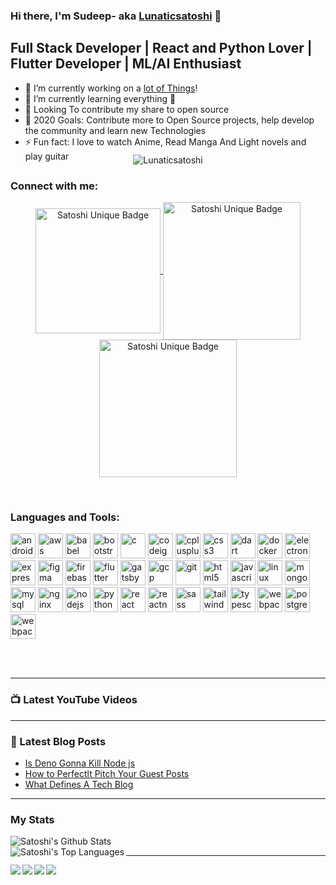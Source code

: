 ### Hi there, I'm Sudeep- aka [Lunaticsatoshi][website] 👋

## Full Stack Developer | React and Python Lover | Flutter Developer | ML/AI Enthusiast
- 🔭 I’m currently working on a [lot of Things][website]!
- 🌱 I’m currently learning everything 🤣
- 👯 Looking To contribute my share to open source
- 🥅 2020 Goals: Contribute more to Open Source projects, help develop the community and learn new Technologies
- ⚡ Fun fact: I love to watch Anime, Read Manga And Light novels and play guitar

<p align="center" style="margin-top: -25px;">
  <img src="https://komarev.com/ghpvc/?username=Lunaticsatoshi" alt="Lunaticsatoshi"/>
</p>

### Connect with me:

<p align="center">
  <a href="www.linkedin.com/in/sudeep-deysarker/">
    <img align="center" alt="Satoshi Unique Badge" width="200px" src="https://img.shields.io/badge/LinkedIn-0077B5?style=for-the-badge&logo=linkedin&logoColor=white" />
  </a> <emsp> 
  <a href="https://www.youtube.com/channel/UCAXdtCj0usV6FO3m4G6djQQ">
    <img align="center" alt="Satoshi Unique Badge" width="220px" src="https://img.shields.io/badge/YouTube-FF0000?style=for-the-badge&logo=youtube&logoColor=white" />
  </a> <emsp>
    <a href="https://twitter.com/lunaticsatoshi?s=03">
    <img align="center" alt="Satoshi Unique Badge" width="220px" src="https://img.shields.io/badge/Twitter-1DA1F2?style=for-the-badge&logo=twitter&logoColor=white" />
  </a> <emsp>
  
</p>

<br />

### Languages and Tools:

<p align="left"><img src="https://devicons.github.io/devicon/devicon.git/icons/android/android-original-wordmark.svg" alt="android" width="40" height="40"/> <img src="https://devicons.github.io/devicon/devicon.git/icons/amazonwebservices/amazonwebservices-original-wordmark.svg" alt="aws" width="40" height="40"/> <img src="https://www.vectorlogo.zone/logos/babeljs/babeljs-icon.svg" alt="babel" width="40" height="40"/> <img src="https://devicons.github.io/devicon/devicon.git/icons/bootstrap/bootstrap-plain.svg" alt="bootstrap" width="40" height="40"/> <img src="https://devicons.github.io/devicon/devicon.git/icons/c/c-original.svg" alt="c" width="40" height="40"/> <img src="https://cdn.worldvectorlogo.com/logos/codeigniter.svg" alt="codeigniter" width="40" height="40"/> <img src="https://devicons.github.io/devicon/devicon.git/icons/cplusplus/cplusplus-original.svg" alt="cplusplus" width="40" height="40"/> <img src="https://devicons.github.io/devicon/devicon.git/icons/css3/css3-original-wordmark.svg" alt="css3" width="40" height="40"/> <img src="https://www.vectorlogo.zone/logos/dartlang/dartlang-icon.svg" alt="dart" width="40" height="40"/> <img src="https://devicons.github.io/devicon/devicon.git/icons/docker/docker-original-wordmark.svg" alt="docker" width="40" height="40"/> <img src="https://devicons.github.io/devicon/devicon.git/icons/electron/electron-original.svg" alt="electron" width="40" height="40"/> <img src="https://devicons.github.io/devicon/devicon.git/icons/express/express-original-wordmark.svg" alt="express" width="40" height="40"/> <img src="https://www.vectorlogo.zone/logos/figma/figma-icon.svg" alt="figma" width="40" height="40"/> <img src="https://www.vectorlogo.zone/logos/firebase/firebase-icon.svg" alt="firebase" width="40" height="40"/> <img src="https://www.vectorlogo.zone/logos/flutterio/flutterio-icon.svg" alt="flutter" width="40" height="40"/> <img src="https://www.vectorlogo.zone/logos/gatsbyjs/gatsbyjs-icon.svg" alt="gatsby" width="40" height="40"/> <img src="https://www.vectorlogo.zone/logos/google_cloud/google_cloud-icon.svg" alt="gcp" width="40" height="40"/> <img src="https://www.vectorlogo.zone/logos/git-scm/git-scm-icon.svg" alt="git" width="40" height="40"/> <img src="https://devicons.github.io/devicon/devicon.git/icons/html5/html5-original-wordmark.svg" alt="html5" width="40" height="40"/> <img src="https://devicons.github.io/devicon/devicon.git/icons/javascript/javascript-original.svg" alt="javascript" width="40" height="40"/> <img src="https://devicons.github.io/devicon/devicon.git/icons/linux/linux-original.svg" alt="linux" width="40" height="40"/> <img src="https://devicons.github.io/devicon/devicon.git/icons/mongodb/mongodb-original-wordmark.svg" alt="mongodb" width="40" height="40"/> <img src="https://devicons.github.io/devicon/devicon.git/icons/mysql/mysql-original-wordmark.svg" alt="mysql" width="40" height="40"/> <img src="https://devicons.github.io/devicon/devicon.git/icons/nginx/nginx-original.svg" alt="nginx" width="40" height="40"/> <img src="https://devicons.github.io/devicon/devicon.git/icons/nodejs/nodejs-original-wordmark.svg" alt="nodejs" width="40" height="40"/> <img src="https://devicons.github.io/devicon/devicon.git/icons/python/python-original.svg" alt="python" width="40" height="40"/> <img src="https://devicons.github.io/devicon/devicon.git/icons/react/react-original-wordmark.svg" alt="react" width="40" height="40"/> <img src="https://reactnative.dev/img/header_logo.svg" alt="reactnative" width="40" height="40"/> <img src="https://devicons.github.io/devicon/devicon.git/icons/sass/sass-original.svg" alt="sass" width="40" height="40"/> <img src="https://www.vectorlogo.zone/logos/tailwindcss/tailwindcss-icon.svg" alt="tailwind" width="40" height="40"/> <img src="https://devicons.github.io/devicon/devicon.git/icons/typescript/typescript-original.svg" alt="typescript" width="40" height="40"/> <img src="https://devicons.github.io/devicon/devicon.git/icons/webpack/webpack-original.svg" alt="webpack" width="40" height="40"/>  <img src="https://icongr.am/devicon/postgresql-original.svg" alt="postgres" width="40" height="40"/> <img src="https://icongr.am/devicon/java-original.svg" alt="webpack" width="40" height="40"/>

</p>

<br />
<br />

---

### 📺 Latest YouTube Videos
<!-- YOUTUBE:START -->
<!-- - [Next Level GitHub Profile README (NEW) | How To Create An Amazing Profile ReadMe With GitHub Actions](https://www.youtube.com/watch?v=ECuqb5Tv9qI)
- [There's more to CONSOLE than .log( ) | Things you didn't know console could do!!](https://www.youtube.com/watch?v=_-bHhEGcDiQ)
- [Simple React.js User Login Authentication | Auth0](https://www.youtube.com/watch?v=MqczHS3Z2bc)
- [Top 10 VS Code Updates You Don't Know About!! (July 2020)](https://www.youtube.com/watch?v=WHBQ1szkhtI)
- [localStorage Dark/Light Mode Theme Toggle (CSS/JavaScript) | UI Design](https://www.youtube.com/watch?v=_raOFZAYXD4) -->
<!-- YOUTUBE:END -->

---

### 📕 Latest Blog Posts
<!-- BLOG-POST-LIST:START -->
- [Is Deno Gonna Kill Node js](https://all-stack-satoshi.netlify.app/is-deno-gonna-kill-nodejs)
- [How to Perfectlt Pitch Your Guest Posts](https://all-stack-satoshi.netlify.app/how-to-perfectly-pitch-your-guest-post)
- [What Defines A Tech Blog](https://all-stack-satoshi.netlify.app/what-defines-a-tech-blog-a-beginners-guide-to-the-world-of-tech-blogging)
<!-- BLOG-POST-LIST:END -->

---

### My Stats
<div>
<img align="left" alt="Satoshi's Github Stats" src="https://github-readme-stats.vercel.app/api?username=Lunaticsatoshi&show_icons=true&theme=blue-green&hide_border=true" />
 <br />
<img align="left" alt="Satoshi's Top Languages" src="https://github-readme-stats.vercel.app/api/top-langs/?username=Lunaticsatoshi&theme=blue-green&hide=tcl" />
</div>

---

<a href="https://github.com/Lunaticsatoshi/Tech-Blog">
  <img align="left" src="https://github-readme-stats.vercel.app/api/pin/?username=Lunaticsatoshi&repo=Tech-Blog&theme=blue-green" />
</a>
<a href="https://github.com/Lunaticsatoshi/Lolichat">
  <img align="left" src="https://github-readme-stats.vercel.app/api/pin/?username=Lunaticsatoshi&repo=Lolichat&theme=blue-green" />
</a>
<a href="https://github.com/Lunaticsatoshi/Sociality">
  <img align="left" src="https://github-readme-stats.vercel.app/api/pin/?username=Lunaticsatoshi&repo=Sociality&theme=blue-green" />
</a>
<a href="https://github.com/Lunaticsatoshi/Covid19-Tracker">
  <img align="left" src="https://github-readme-stats.vercel.app/api/pin/?username=Lunaticsatoshi&repo=Covid19-Tracker&theme=blue-green" />
</a>

[website]: https://all-stack-satoshi.netlify.app/
[twitter]: https://twitter.com/lunaticsatoshi?s=03
[youtube]: https://www.youtube.com/channel/UCAXdtCj0usV6FO3m4G6djQQ
[instagram]: https://instagram.com/codeSTACKr
[linkedin]: https://www.linkedin.com/in/sudeep-deysarker-074a12190
[webdevplaylist]: https://www.youtube.com/playlist?list=PLkwxH9e_vrAJ0WbEsFA9W3I1W-g_BTsbt
[jsplaylist]: https://www.youtube.com/playlist?list=PLkwxH9e_vrALRJKu7wfXby3MKeflhTu6B
[cssplaylist]: https://www.youtube.com/playlist?list=PLkwxH9e_vrALSdvZuEh6gqQdmDoDIoqz4
[reactplaylist]: https://www.youtube.com/playlist?list=PLkwxH9e_vrAK4TdffpxKY3QGyHCpxFcQ0
